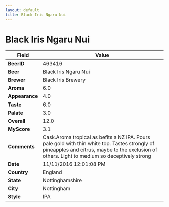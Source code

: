 ```yaml
---
layout: default
title: Black Iris Ngaru Nui
---
```


# Black Iris Ngaru Nui

| Field         | Value     |
|---------------|-----------|
| **BeerID** | 463416 |
| **Beer** | Black Iris Ngaru Nui |
| **Brewer** | Black Iris Brewery |
| **Aroma** | 6.0 |
| **Appearance** | 4.0 |
| **Taste** | 6.0 |
| **Palate** | 3.0 |
| **Overall** | 12.0 |
| **MyScore** | 3.1 |
| **Comments** | Cask.Aroma tropical as befits a NZ IPA. Pours pale gold with thin white top. Tastes strongly of pineapples and citrus, maybe to the exclusion of others. Light to medium so deceptively strong  |
| **Date** | 11/11/2016 12:01:08 PM |
| **Country** | England |
| **State** | Nottinghamshire |
| **City** | Nottingham |
| **Style** | IPA |
